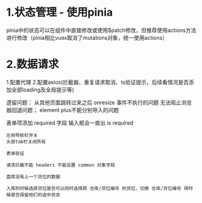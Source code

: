 # 1.状态管理 - 使用pinia
   pinia中的状态可以在组件中直接修改或使用$patch修改，但推荐使用actions方法进行修改（pinia相比vuex取消了mutations对象，统一使用actions）

# 2.数据请求
  1.配置代理
  2.配置axios(拦截器、重复请求取消、ts验证提示，后续看情况是否添加全部loading及全局提示等)



遗留问题：
  从其他页面跳转过来之后 onresize 事件不执行的问题
  无法阻止浏览器回退问题；
  element plus不能分别导入的问题
  
  表单项添加 required 字段 输入框会一直出 is required





    左侧导航栏开关
    头部tab栏关闭所有
    
    表单验证

    请求拦截不能 headers 不能设置 common 对象字段

    盘库没有上一个货位的数据

    入库的时候选择货位是否可以同时选择跨 仓库/货位编号 的货位，切换 仓库/货位编号 得时候是否保留他们的选中状态
